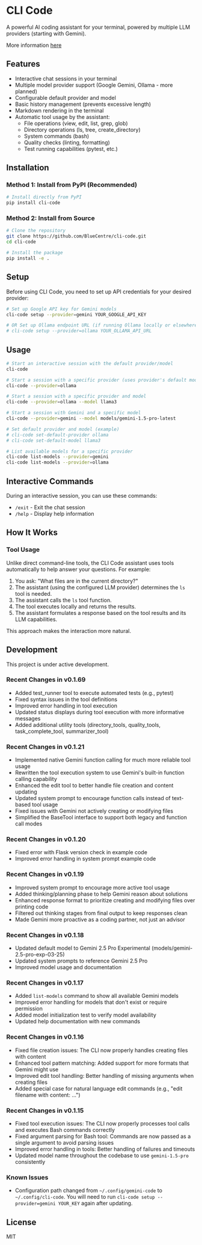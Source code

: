 # CLI Code

A powerful AI coding assistant for your terminal, powered by multiple LLM providers (starting with Gemini).

More information [here](https://blossom-tarsier-434.notion.site/Gemini-Code-1c6c13716ff180db86a0c7f4b2da13ab?pvs=4)

## Features

- Interactive chat sessions in your terminal
- Multiple model provider support (Google Gemini, Ollama - more planned)
- Configurable default provider and model
- Basic history management (prevents excessive length)
- Markdown rendering in the terminal
- Automatic tool usage by the assistant:
  - File operations (view, edit, list, grep, glob)
  - Directory operations (ls, tree, create_directory)
  - System commands (bash)
  - Quality checks (linting, formatting)
  - Test running capabilities (pytest, etc.)

## Installation

### Method 1: Install from PyPI (Recommended)

```bash
# Install directly from PyPI
pip install cli-code
```

### Method 2: Install from Source

```bash
# Clone the repository
git clone https://github.com/BlueCentre/cli-code.git
cd cli-code

# Install the package
pip install -e .
```

## Setup

Before using CLI Code, you need to set up API credentials for your desired provider:

```bash
# Set up Google API key for Gemini models
cli-code setup --provider=gemini YOUR_GOOGLE_API_KEY

# OR Set up Ollama endpoint URL (if running Ollama locally or elsewhere)
# cli-code setup --provider=ollama YOUR_OLLAMA_API_URL
```

## Usage

```bash
# Start an interactive session with the default provider/model
cli-code

# Start a session with a specific provider (uses provider's default model)
cli-code --provider=ollama

# Start a session with a specific provider and model
cli-code --provider=ollama --model llama3

# Start a session with Gemini and a specific model
cli-code --provider=gemini --model models/gemini-1.5-pro-latest

# Set default provider and model (example)
# cli-code set-default-provider ollama
# cli-code set-default-model llama3

# List available models for a specific provider
cli-code list-models --provider=gemini
cli-code list-models --provider=ollama
```

## Interactive Commands

During an interactive session, you can use these commands:

- `/exit` - Exit the chat session
- `/help` - Display help information

## How It Works

### Tool Usage

Unlike direct command-line tools, the CLI Code assistant uses tools automatically to help answer your questions. For example:

1. You ask: "What files are in the current directory?"
2. The assistant (using the configured LLM provider) determines the `ls` tool is needed.
3. The assistant calls the `ls` tool function.
4. The tool executes locally and returns the results.
5. The assistant formulates a response based on the tool results and its LLM capabilities.

This approach makes the interaction more natural.

## Development

This project is under active development.

### Recent Changes in v0.1.69

- Added test_runner tool to execute automated tests (e.g., pytest)
- Fixed syntax issues in the tool definitions
- Improved error handling in tool execution
- Updated status displays during tool execution with more informative messages
- Added additional utility tools (directory_tools, quality_tools, task_complete_tool, summarizer_tool)

### Recent Changes in v0.1.21

- Implemented native Gemini function calling for much more reliable tool usage
- Rewritten the tool execution system to use Gemini's built-in function calling capability
- Enhanced the edit tool to better handle file creation and content updating
- Updated system prompt to encourage function calls instead of text-based tool usage
- Fixed issues with Gemini not actively creating or modifying files
- Simplified the BaseTool interface to support both legacy and function call modes

### Recent Changes in v0.1.20

- Fixed error with Flask version check in example code
- Improved error handling in system prompt example code

### Recent Changes in v0.1.19

- Improved system prompt to encourage more active tool usage
- Added thinking/planning phase to help Gemini reason about solutions
- Enhanced response format to prioritize creating and modifying files over printing code
- Filtered out thinking stages from final output to keep responses clean
- Made Gemini more proactive as a coding partner, not just an advisor

### Recent Changes in v0.1.18

- Updated default model to Gemini 2.5 Pro Experimental (models/gemini-2.5-pro-exp-03-25)
- Updated system prompts to reference Gemini 2.5 Pro
- Improved model usage and documentation

### Recent Changes in v0.1.17

- Added `list-models` command to show all available Gemini models
- Improved error handling for models that don't exist or require permission
- Added model initialization test to verify model availability
- Updated help documentation with new commands

### Recent Changes in v0.1.16

- Fixed file creation issues: The CLI now properly handles creating files with content
- Enhanced tool pattern matching: Added support for more formats that Gemini might use
- Improved edit tool handling: Better handling of missing arguments when creating files
- Added special case for natural language edit commands (e.g., "edit filename with content: ...")

### Recent Changes in v0.1.15

- Fixed tool execution issues: The CLI now properly processes tool calls and executes Bash commands correctly
- Fixed argument parsing for Bash tool: Commands are now passed as a single argument to avoid parsing issues
- Improved error handling in tools: Better handling of failures and timeouts
- Updated model name throughout the codebase to use `gemini-1.5-pro` consistently

### Known Issues

- Configuration path changed from `~/.config/gemini-code` to `~/.config/cli-code`. You will need to run `cli-code setup --provider=gemini YOUR_KEY` again after updating.

## License

MIT
